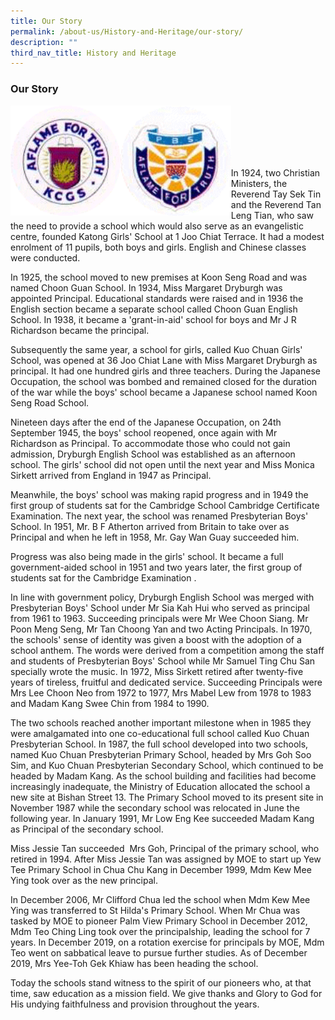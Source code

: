 ```yaml
---
title: Our Story
permalink: /about-us/History-and-Heritage/our-story/
description: ""
third_nav_title: History and Heritage
---
```

### **Our Story**

<img src="/images/ourstory%201.gif" 
     style="width:35%" align=left>
<img src="/images/ourstory%202.gif" 
     style="width:35%" align=left>

<br><br><br><br><br>

In 1924, two Christian Ministers, the Reverend Tay Sek Tin and the Reverend Tan Leng Tian, who saw the need to provide a school which would also serve as an evangelistic centre, founded Katong Girls' School at 1 Joo Chiat Terrace. It had a modest enrolment of 11 pupils, both boys and girls. English and Chinese classes were conducted.

In 1925, the school moved to new premises at Koon Seng Road and was named Choon Guan School. In 1934, Miss Margaret Dryburgh was appointed Principal. Educational standards were raised and in 1936 the English section became a separate school called Choon Guan English School. In 1938, it became a 'grant-in-aid' school for boys and Mr J R Richardson became the principal.

Subsequently the same year, a school for girls, called Kuo Chuan Girls' School, was opened at 36 Joo Chiat Lane with Miss Margaret Dryburgh as principal. It had one hundred girls and three teachers. During the Japanese Occupation, the school was bombed and remained closed for the duration of the war while the boys' school became a Japanese school named Koon Seng Road School.

Nineteen days after the end of the Japanese Occupation, on 24th September 1945, the boys' school reopened, once again with Mr Richardson as Principal. To accommodate those who could not gain admission, Dryburgh English School was established as an afternoon school. The girls' school did not open until the next year and Miss Monica Sirkett arrived from England in 1947 as Principal.

Meanwhile, the boys' school was making rapid progress and in 1949 the first group of students sat for the Cambridge School Cambridge Certificate Examination. The next year, the school was renamed Presbyterian Boys' School. In 1951, Mr. B F Atherton arrived from Britain to take over as Principal and when he left in 1958, Mr. Gay Wan Guay succeeded him.

Progress was also being made in the girls' school. It became a full government-aided school in 1951 and two years later, the first group of students sat for the Cambridge Examination .

In line with government policy, Dryburgh English School was merged with Presbyterian Boys' School under Mr Sia Kah Hui who served as principal from 1961 to 1963. Succeeding principals were Mr Wee Choon Siang. Mr Poon Meng Seng, Mr Tan Choong Yan and two Acting Principals. In 1970, the schools' sense of identity was given a boost with the adoption of a school anthem. The words were derived from a competition among the staff and students of Presbyterian Boys' School while Mr Samuel Ting Chu San specially wrote the music. In 1972, Miss Sirkett retired after twenty-five years of tireless, fruitful and dedicated service. Succeeding Principals were Mrs Lee Choon Neo from 1972 to 1977, Mrs Mabel Lew from 1978 to 1983 and Madam Kang Swee Chin from 1984 to 1990.

The two schools reached another important milestone when in 1985 they were amalgamated into one co-educational full school called Kuo Chuan Presbyterian School. In 1987, the full school developed into two schools, named Kuo Chuan Presbyterian Primary School, headed by Mrs Goh Soo Sim, and Kuo Chuan Presbyterian Secondary School, which continued to be headed by Madam Kang. As the school building and facilities had become increasingly inadequate, the Ministry of Education allocated the school a new site at Bishan Street 13. The Primary School moved to its present site in November 1987 while the secondary school was relocated in June the following year. In January 1991, Mr Low Eng Kee succeeded Madam Kang as Principal of the secondary school.

Miss Jessie Tan succeeded  Mrs Goh, Principal of the primary school, who retired in 1994. After Miss Jessie Tan was assigned by MOE to start up Yew Tee Primary School in Chua Chu Kang in December 1999, Mdm Kew Mee Ying took over as the new principal.

In December 2006, Mr Clifford Chua led the school when Mdm Kew Mee Ying was transferred to St Hilda's Primary School. When Mr Chua was tasked by MOE to pioneer Palm View Primary School in December 2012, Mdm Teo Ching Ling took over the principalship, leading the school for 7 years. In December 2019, on a rotation exercise for principals by MOE, Mdm Teo went on sabbatical leave to pursue further studies. As of December 2019, Mrs Yee-Toh Gek Khiaw has been heading the school.

Today the schools stand witness to the spirit of our pioneers who, at that time, saw education as a mission field. We give thanks and Glory to God for His undying faithfulness and provision throughout the years.
